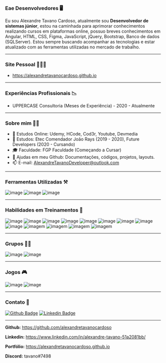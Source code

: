 
### **Eae Desenvolvedores** 🖥️
  Eu sou Alexandre Tavano Cardoso, atualmente sou **Desenvolvedor de sistemas júnior**, estou na caminhada para aprimorar conhecimentos realizando cursos em plataformas online, possuo breves conhecimentos em Angular, HTML, CSS, Figma, JavaScript, jQuery, Bootstrap, Banco de dados (SQLServer). Estou sempre buscando acompanhar as tecnologias e estar atualizado com as ferramentas utilizadas no mercado de trabalho.
  
---

### **Site Pessoal** 👨🏽‍💻
- https://alexandretavanocardoso.github.io

---

### **Experiências Profissionais** 📉
- UPPERCASE Consultoria (Meses de Experiência) - 2020 - Atualmente

---

### **Sobre mim** 🧑🏽
- 📗 Estudos Online: Udemy, HCode, Cod3r, Youtube, Devmedia
- 📕 Estudos: Etec Comendador João Rays (2019 - 2020), Future Developers (2020 - Cursando)
- 🎓 Faculdade: FGP Faculdade (Começando a Cursar) 
- 👯 Ajudas em meu Github: Documentações, códigos, projetos, layouts.
- 📫 E-mail: AlexandreTavanoDeveloper@outlook.com

---

### **Ferramentas Utilizadas** ⚒️
![image](https://img.shields.io/badge/Visual_Studio_Code-007ACC?style=for-the-badge&logo=visual-studio-code&logoColor=white)
![image](https://img.shields.io/badge/Visual_Studio-5C2D91?style=for-the-badge&logo=visual-studio&logoColor=white)
![image](https://img.shields.io/badge/Microsoft_SQL_Server-CC2927?style=for-the-badge&logo=microsoft-sql-server&logoColor=white)

---

### **Habilidades em Treinamentos** 🚀
![image](https://img.shields.io/badge/HTML5-E34F26?style=for-the-badge&logo=html5&logoColor=white)
![image](https://img.shields.io/badge/CSS3-1572B6?style=for-the-badge&logo=css3&logoColor=white)
![image](https://img.shields.io/badge/SASS-CC6699?style=for-the-badge&logo=sass&logoColor=white)
![image](https://img.shields.io/badge/JavaScript-323330?style=for-the-badge&logo=javascript&logoColor=F7DF1E)
![image](https://img.shields.io/badge/Bootstrap-563D7C?style=for-the-badge&logo=bootstrap&logoColor=white)
![image](https://img.shields.io/badge/jQuery-0769AD?style=for-the-badge&logo=jquery&logoColor=white)
![image](https://img.shields.io/badge/Microsoft_SQL_Server-CC2927?style=for-the-badge&logo=microsoft-sql-server&logoColor=white)
![image](https://img.shields.io/badge/GitHub-181717?style=for-the-badge&logo=GitHub&logoColor=white)
![image](https://img.shields.io/badge/Git-F05032?style=for-the-badge&logo=Git&logoColor=white)
![imagem](https://img.shields.io/badge/C_Sharp-239120?style=for-the-badge&logo=c-sharp&logoColor=white)
![imagem](https://img.shields.io/badge/Angular-DD0031?style=for-the-badge&logo=angular&logoColor=white)
![imagem](https://img.shields.io/badge/.NET-5C2D91?style=for-the-badge&logo=.net&logoColor=white)
![imagem](https://img.shields.io/badge/Figma-F24E1E?style=for-the-badge&logo=figma&logoColor=white)

---

### **Grupos** 🤜🤛

![image](https://img.shields.io/badge/Discord-7289DA?style=for-the-badge&logo=discord&logoColor=white)
![image](https://img.shields.io/badge/Microsoft_Teams-6264A7?style=for-the-badge&logo=microsoft-teams&logoColor=white)

---

### **Jogos** 🎮

![image](https://img.shields.io/badge/Steam-000000?style=for-the-badge&logo=steam&logoColor=white)
![image](https://img.shields.io/badge/Counter_Strike-000000?style=for-the-badge&logo=counter-strike&logoColor=white)

---

### **Contato**  📱
[![Github Badge](https://img.shields.io/badge/-Github-000?style=flat-square&logo=Github&logoColor=white&link=https://github.com/alexandretavanocardoso)](https://github.com/alexandretavanocardoso)
[![Linkedin Badge](https://img.shields.io/badge/-LinkedIn-blue?style=flat-square&logo=Linkedin&logoColor=white&link=https://www.linkedin.com/in/alexandre-tavano-51a2081bb/)](https://www.linkedin.com/in/alexandre-tavano-51a2081bb/)

---

**Github:** https://github.com/alexandretavanocardoso

**Linkedin:** https://www.linkedin.com/in/alexandre-tavano-51a2081bb/

**Portfólio:** https://alexandretavanocardoso.github.io

**Discord:** tavano#7498
